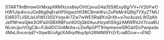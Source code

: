 $START$9nBmowGrMxspXRMXcxs8eyOVtCpvuG4a35S8Exy8g/VV+rV2bYwOHW1JIp4icviJOx8Kg9qEraHP0tgwzhfI38C8mkWvcZxPbMr4Q9Ijj7YXyZTMUEldR3TLiiSIIJsU0WU3SSYxqo4r7Zw7wWESRq8XxQrXh+o7oc4usoLWZpKkJeIfWrwsGjke3OlPaGlSBXRBFuo9OOjQk0AuuHzyd0SXg2AMWRVJV7coaBUNLimJpvVOgCib+FJbdDCOoMkihs+LDoRpGPT1hhpmezw5ROaVDcPanpxdx4MxL8vcorqd7+0qw9UufgzXA8rpINuyfph26NtNI9YrZrfLraBDcw==$END$